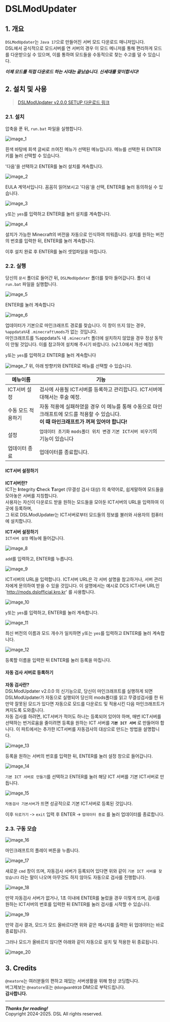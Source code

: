 # DSLModUpdater
## 1. 개요
`DSLModUpdater`는 `Java 17`으로 만들어진 서버 모드 다운로드 매니저입니다.<br/>
DSL에서 공식적으로 모드서버를 연 서버의 경우 이 모드 메니저를 통해 편리하게 모드를 다운받으실 수 있으며, 이를 통하여 모드들을 수동적으로 찾는 수고를 덜 수 있습니다.

***이제 모드를 직접 다운로드 하는 시대는 끝났습니다. 신세대를 맞이합시다!***

## 2. 설치 및 사용
> [DSLModUpdater v2.0.0 SETUP 다운로드 링크](https://drive.google.com/file/d/1pxKPVpNKsqTVS7umtuvOCRDK5T1RDah8/view?usp=sharing)

### 2.1. 설치
압축을 푼 뒤, `run.bat` 파일을 실행합니다.

![image_1](https://raw.githubusercontent.com/Dwk0910/DSLModUpdater/refs/heads/master/docs/1.png)

흰색 바탕에 회색 글씨로 쓰여진 메뉴가 선택된 메뉴입니다.
메뉴를 선택한 뒤 ENTER키를 눌러 선택할 수 있습니다.

'다음'을 선택하고 ENTER를 눌러 설치를 계속합니다.

![image_2](https://raw.githubusercontent.com/Dwk0910/DSLModUpdater/refs/heads/master/docs/2.png)

EULA 계약서입니다. 꼼꼼히 읽어보시고 '다음'을 선택, ENTER를 눌러 동의하실 수 있습니다.

![image_3](https://raw.githubusercontent.com/Dwk0910/DSLModUpdater/refs/heads/master/docs/3.png)

`y`또는 `yes`를 입력하고 ENTER를 눌러 설치를 계속합니다.

![image_4](https://raw.githubusercontent.com/Dwk0910/DSLModUpdater/refs/heads/master/docs/4.png)

설치가 가능한 Minecraft의 버전을 자동으로 인식하여 띄워줍니다.
설치를 원하는 버전의 번호를 입력한 뒤, ENTER를 눌러 계속합니다.

이후 설치 완료 후 ENTER를 눌러 셋업파일을 마칩니다.

### 2.2. 실행
당신의 `문서` 폴더로 들어간 뒤, `DSLModUpdater` 폴더를 찾아 들어갑니다.
폴더 내 `run.bat` 파일을 실행합니다.

![image_5](https://raw.githubusercontent.com/Dwk0910/DSLModUpdater/refs/heads/master/docs/5.png)

ENTER를 눌러 계속합니다

![image_6](https://raw.githubusercontent.com/Dwk0910/DSLModUpdater/refs/heads/master/docs/6.png)

업데이터가 기본으로 마인크래프트 경로를 찾습니다.
이 창이 뜨지 않는 경우, `%appdata%`내 `.minecraft\mods`가 없는 것입니다.<br/>
마인크래프트를 %appdata% 내 `.minecraft` 폴더에 설치하지 않았을 경우 정상 동작이 안될 것입니다.
이를 참고하여 설치해 주시기 바랍니다. (v2.1.0에서 개선 예정)

`y`또는 `yes`를 입력하고 ENTER를 눌러 계속합니다

![image_7](https://raw.githubusercontent.com/Dwk0910/DSLModUpdater/refs/heads/master/docs/7.png)
위, 아래 방향키와 ENTER로 메뉴를 선택할 수 있습니다.

| 메뉴이름 | 기능 |
| ------- | ---- |
| ICT서버 설정 | 검사에 사용될 ICT서버를 등록하고 관리합니다. ICT서버에 대해서는 후술 예정. |
| 수동 모드 적용하기 | 자동 적용에 실패하였을 경우 이 메뉴를 통해 수동으로 마인크래프트에 모드를 적용할 수 있습니다.<br/>**이 때 마인크래프트가 꺼져 있어야 합니다!**
| 설정 | `업데이터 초기화` `mods폴더 위치 변경` `기본 ICT서버 비우기`의 기능이 있습니다 |
| 업데이터 종료 | 업데이터를 종료합니다. |

#### ICT서버 설정하기

**ICT서버란?**<br/>
ICT는 **I**ntegrity **C**heck **T**arget (무결성 검사 대상) 의 축약어로, 쉽게말하여 모드들을 모아놓은 서버를 지칭합니다.<br/>
사용자는 자신이 다운로드 받을 원하는 모드들을 모아둔 ICT서버의 URL을 입력하여 이곳에 등록하며,<br/>
그 뒤로 DSLModUpdater는 ICT서버로부터 모드들의 정보를 불러와 사용자의 컴퓨터에 설치합니다.<br/>

**ICT서버 설정하기**<br/>
`ICT서버 설정` 메뉴에 들어갑니다.

![image_8](https://raw.githubusercontent.com/Dwk0910/DSLModUpdater/refs/heads/master/docs/8.png)

`add`를 입력하고, ENTER를 누릅니다.

![image_9](https://raw.githubusercontent.com/Dwk0910/DSLModUpdater/refs/heads/master/docs/9.png)

ICT서버의 URL을 입력합니다. ICT서버 URL은 각 서버 설명을 참고하거나, 서버 관리자에게 문의하여 받을 수 있을 것입니다. 이 설명에서는 예시로 DCS ICT서버 URL인 `http://mods.dslofficial.kro.kr' 를 사용합니다.

![image_10](https://raw.githubusercontent.com/Dwk0910/DSLModUpdater/refs/heads/master/docs/10.png)

`y`또는 `yes`를 입력하고, ENTER를 눌러 계속합니다.

![image_11](https://raw.githubusercontent.com/Dwk0910/DSLModUpdater/refs/heads/master/docs/11.png)

최신 버전의 이름과 모드 개수가 일치하면 `y`또는 `yes`를 입력하고 ENTER를 눌러 계속합니다.

![image_12](https://raw.githubusercontent.com/Dwk0910/DSLModUpdater/refs/heads/master/docs/12.png)

등록할 이름을 입력한 뒤 ENTER를 눌러 등록을 마칩니다.

#### 자동 검사 서버로 등록하기

**자동 검사란?**<br/>
DSLModUpdater v2.0.0 의 신기능으로, 당신이 마인크래프트를 실행하게 되면 DSLModUpdater가 자동으로 실행되어 당신의 mods폴더를 읽고 무결성검사를 한 뒤 만약 잘못된 모드가 있다면 자동으로 모드를 다운로드 및 적용시킨 다음 마인크래프트가 켜지도록 도와줍니다.<br/>
자동 검사를 하려면, ICT서버가 적어도 하나는 등록되어 있어야 하며, 매번 ICT서버를 선택하는 번거로움을 줄이려면 등록을 원하는 ICT 서버를 **`기본 ICT 서버`** 로 만들어야 합니다. 이 파트에서는 추가한 ICT서버를 자동검사의 대상으로 만드는 방법을 설명합니다.

![image_13](https://raw.githubusercontent.com/Dwk0910/DSLModUpdater/refs/heads/master/docs/13.png)

등록을 원하는 서버의 번호를 입력한 뒤, ENTER를 눌러 설정 창으로 들어갑니다.

![image_14](https://raw.githubusercontent.com/Dwk0910/DSLModUpdater/refs/heads/master/docs/14.png)

`기본 ICT 서버로 만들기`를 선택하고 ENTER를 눌러 해당 ICT 서버를 기본 ICT서버로 만듭니다.

![image_15](https://raw.githubusercontent.com/Dwk0910/DSLModUpdater/refs/heads/master/docs/15.png)

`자동검사 기본서버`가 뜨면 성공적으로 기본 ICT서버로 등록된 것입니다.

이후 `뒤로가기` -> `exit` 입력 후 ENTER -> `업데이터 종료`
를 눌러 업데이터를 종료합니다.

### 2.3. 구동 모습
![image_16](https://raw.githubusercontent.com/Dwk0910/DSLModUpdater/refs/heads/master/docs/16.png)

마인크래프트의 플레이 버튼을 누릅니다.

![image_17](https://raw.githubusercontent.com/Dwk0910/DSLModUpdater/refs/heads/master/docs/17.png)

새로운 `cmd` 창이 뜨며, 자동검사 서버가 등록되어 있다면 위와 같이 `기본 ICT 서버를 찾았습니다` 라는 말이 나오며 아무것도 하지 않아도 자동으로 검사를 진행합니다.

![image_18](https://raw.githubusercontent.com/Dwk0910/DSLModUpdater/refs/heads/master/docs/18.png)

만약 자동검사 서버가 없거나, 1초 이내에 ENTER를 눌렀을 경우 이렇게 뜨며, 검사를 원하는 ICT서버의 번호를 입력한 뒤 ENTER를 눌러 검사를 시작할 수 있습니다.

![image_19](https://raw.githubusercontent.com/Dwk0910/DSLModUpdater/refs/heads/master/docs/19.png)

만약 검사 결과, 모드가 모드 올바르다면 위와 같은 메시지를 출력한 뒤 업데이터는 바로 종료됩니다.

그러나 모드가 올바르지 않다면 아래와 같이 자동으로 설치 및 적용한 뒤 종료됩니다.

![image_20](https://raw.githubusercontent.com/Dwk0910/DSLModUpdater/refs/heads/master/docs/20.png)

## 3. Credits
`@neatore`는 여러분들의 편하고 재밌는 서버생활을 위해 항상 코딩합니다.<br/>
버그제보는 `@neatore`또는 `@dongwan0910` DM으로 부탁드립니다.<br/>
**감사합니다.**

---

***Thanks for reading!***
<br/>
Copyright 2024-2025. DSL All rights reserved.
